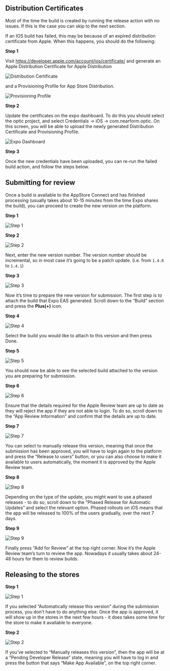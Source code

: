 ## Distribution Certificates

Most of the time the build is created by running the release action with no issues. If this is the case you can skip to the next section.

If an IOS build has failed, this may be because of an expired distribution certificate from Apple.
When this happens, you should do the following:

**Step 1**

Visit https://developer.apple.com/account/ios/certificate/ and generate an Apple Distribution Certificate for Apple Distribution

![Distribution Certificate](docs/images/ios_certificate.png)

and a Provisioning Profile for App Store Distribution.

![Provisioning Profile](docs/images/ios_provisioning_profile.png)

**Step 2**

Update the certificates on the expo dashboard. To do this you should select the optic project, and select Credentials -> iOS -> com.nearform.optic. On this screen, you will be able to upload the newly generated Distribution Certificate and Provisioning Profile.

![Expo Dashboard](docs/images/expo_dashboard.png)

**Step 3**

Once the new credentials have been uploaded, you can re-run the failed build action, and follow the steps below.

## Submitting for review

Once a build is available to the AppStore Connect and has finished processing (usually takes about 10-15 minutes from the time Expo shares the build), you can proceed to create the new version on the platform.

**Step 1**

![Step 1](docs/images/ios_release_step_1.png)

**Step 2**

![Step 2](docs/images/ios_release_step_2.png)

Next, enter the new version number. The version number should be incremental, so in most case it’s going to be a patch update. (i.e. from `1.4.0` to `1.4.1`)

**Step 3**

![Step 3](docs/images/ios_release_step_3.png)

Now it’s time to prepare the new version for submission. The first step is to attach the build that Expo EAS generated. Scroll down to the “Build” section and press the **Plus(+)** icon.

**Step 4**

![Step 4](docs/images/ios_release_step_4.png)

Select the build you would like to attach to this version and then press Done.

**Step 5**

![Step 5](docs/images/ios_release_step_5.png)

You should now be able to see the selected build attached to the version you are preparing for submission.

**Step 6**

![Step 6](docs/images/ios_release_step_6.png)

Ensure that the details required for the Apple Review team are up to date as they will reject the app if they are not able to login. To do so, scroll down to the “App Review Information” and confirm that the details are up to date.

**Step 7**

![Step 7](docs/images/ios_release_step_7.png)

You can select to manually release this version, meaning that once the submission has been approved, you will have to login again to the platform and press the “Release to users” button, or you can also choose to make it available to users automatically, the moment it is approved by the Apple Review team.

**Step 8**

![Step 8](docs/images/ios_release_step_8.png)

Depending on the type of the update, you might want to use a phased releases - to do so, scroll down to the “Phased Release for Automatic Updates” and select the relevant option. Phased rollouts on iOS means that the app will be released to 100% of the users gradually, over the next 7 days.

**Step 9**

![Step 9](docs/images/ios_release_step_9.png)

Finally press “Add for Review” at the top right corner. Now it’s the Apple Review team’s turn to review the app. Nowadays it usually takes about 24-48 hours for them to review builds.

## Releasing to the stores

**Step 1**

![Step 1](docs/images/ios_release_store_step_1.png)

If you selected “Automatically release this version” during the submission process, you don’t have to do anything else. Once the app is approved, it will show up in the stores in the next few hours - it does takes some time for the store to make it available to everyone.

**Step 2**

![Step 2](docs/images/ios_release_store_step_2.png)

If you’ve selected to “Manually releases this version”, then the app will be at a “Pending Developer Release” state, meaning you will have to log in and press the button that says “Make App Available”, on the top right corner.
